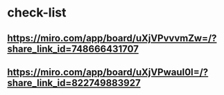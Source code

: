 # check-list

## https://miro.com/app/board/uXjVPvvvmZw=/?share_link_id=748666431707 
## https://miro.com/app/board/uXjVPwauI0I=/?share_link_id=822749883927
